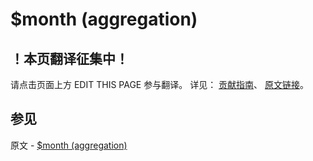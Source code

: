 # $month (aggregation)

## ！本页翻译征集中！

请点击页面上方 EDIT THIS PAGE 参与翻译。
详见：
[贡献指南]( https://github.com/JinMuInfo/MongoDB-Manual-zh/blob/master/CONTRIBUTING.md )、
[原文链接](  https://docs.mongodb.com/manual/reference/operator/aggregation/month/  )。

## 参见

原文 - [$month (aggregation)]( https://docs.mongodb.com/manual/reference/operator/aggregation/month/ )

